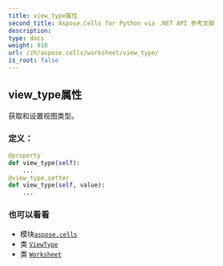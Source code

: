 ```yaml
---
title: view_type属性
second_title: Aspose.Cells for Python via .NET API 参考文献
description:
type: docs
weight: 910
url: /zh/aspose.cells/worksheet/view_type/
is_root: false
---
```

## view_type属性

获取和设置视图类型。
### 定义：
```python
@property
def view_type(self):
    ...
@view_type.setter
def view_type(self, value):
    ...
```

### 也可以看看
* 模块[`aspose.cells`](../../)
* 类 [`ViewType`](/cells/python-net/zh/aspose.cells/viewtype)
* 类 [`Worksheet`](/cells/python-net/zh/aspose.cells/worksheet)
